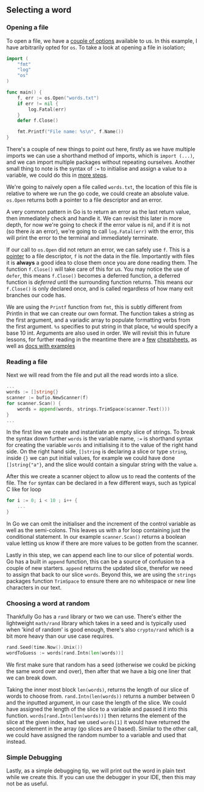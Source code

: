 ## Selecting a word

### Opening a file

To open a file, we have a [couple of options](https://gobyexample.com/reading-files) available to us. In this example, I have arbitrarily opted for `os`. To take a look at opening a file in isolation;

```go
import (
    "fmt"
    "log"
    "os"
)

func main() {
    f, err := os.Open("words.txt")
    if err != nil {
        log.Fatal(err)
    }
    defer f.Close()

    fmt.Printf("File name: %s\n", f.Name())
}
```

There's a couple of new things to point out here, firstly as we have multiple imports we can use a shorthand method of imports, which is `import (...)`, and we can import multiple packages without repeating ourselves. Another small thing to note is the syntax of `:=` to initialise and assign a value to a variable, we could do this in [more steps](https://dzone.com/articles/go-for-beginners-part-2-declaring-variables-in-go-1).

We're going to naïvely open a file called `words.txt`, the location of this file is relative to where we run the go code, we could create an absolute value. `os.Open` returns both a pointer to a file descriptor and an error.

A very common pattern in Go is to return an error as the last return value, then immediately check and handle it. We can revisit this later in more depth, for now we're going to check if the error value is nil, and if it is not (so there _is_ an error), we're going to call `log.Fatal(err)` with the error, this will print the error to the terminal and immediately terminate.

If our call to `os.Open` did not return an error, we can safely use `f`. This is a [pointer](https://dave.cheney.net/2017/04/26/understand-go-pointers-in-less-than-800-words-or-your-money-back) to a file descriptor, `f` is _not_ the data in the file.
Importantly with files it is **always** a good idea to close them once you are done reading them.
The function `f.Close()` will take care of this for us.
You may notice the use of `defer`, this means `f.Close()` becomes a deferred function, a deferred function is _deferred_ until the surrounding function returns. This means our `f.Close()` is only declared once, and is called regardless of how many exit branches our code has.

We are using the `Printf` function from `fmt`, this is subtly different from Println in that we can create our own format. The function takes a string as the first argument, and a variadic array to populate formatting verbs from the first argument. `%s` specifies to put string in that place, `%d` would specify a base 10 int. Arguments are also used in order. We will revisit this in future lessons, for further reading in the meantime there are a [few](https://yourbasic.org/golang/fmt-printf-reference-cheat-sheet/) [cheatsheets](https://gobyexample.com/string-formatting), as well as [docs with examples](https://golang.org/pkg/fmt/)

### Reading a file

Next we will read from the file and put all the read words into a slice.

```go
...
words := []string{}
scanner := bufio.NewScanner(f)
for scanner.Scan() {
    words = append(words, strings.TrimSpace(scanner.Text()))
}
...
```

In the first line we create and instantiate an empty slice of strings.
To break the syntax down further `words` is the variable name, `:=` is shorthand syntax for creating the variable `words` and initialising it to the value of the right hand side.
On the right hand side, `[]string` is declaring a slice or type `string`, inside `{}` we can put initial values, for example we could have done `[]string{"a"}`, and the slice would contain a singular string with the value `a`.

After this we create a scanner object to allow us to read the contents of the file.
The `for` syntax can be declared in a few different ways, such as typical C like for loop
```go
for i := 0; i < 10 ; i++ {
    ...
}
```
In Go we can omit the initialiser and the increment of the control variable as well as the semi-colons. This leaves us with a for loop containing just the conditional statement.
In our example `scanner.Scan()` returns a boolean value letting us know if there are more values to be gotten from the scanner.

Lastly in this step, we can append each line to our slice of potential words.
Go has a built in `append` function, this can be a source of confusion to a couple of new starters. `append` returns the updated slice, therefor we need to assign that back to our slice `words`.
Beyond this, we are using the `strings` packages function `TrimSpace` to ensure there are no whitespace or new line characters in our text.

### Choosing a word at random

Thankfully Go has a `rand` library or two we can use. There's either the lightweight `math/rand` library which takes in a seed and is typically used when 'kind of random' is good enough, there's also `crypto/rand` which is a bit more heavy than our use case requires.

```go
rand.Seed(time.Now().Unix())
wordToGuess := words[rand.Intn(len(words))]
```

We first make sure that random has a seed (otherwise we coukd be picking the same word over and over), then after that we have a big one liner that we can break down.

Taking the inner most block `len(words)`, returns the length of our slice of words to choose from.
`rand.Intn(len(words))` returns a number between 0 and the inputted argument, in our case the length of the slice. We could have assigned the length of the slice to a variable and passed it into this function.
`words[rand.Intn(len(words))]` then returns the element of the slice at the given index, had we used `words[1]` it would have returned the second element in the array (go slices are 0 based). Similar to the other call, we could have assigned the random number to a variable and used that instead.

### Simple Debugging

Lastly, as a simple debugging tip, we will print out the word in plain text while we create this. If you can use the debugger in your IDE, then this may not be as useful.